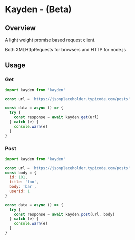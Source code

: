 # Kayden - (Beta)

## Overview

A light weight promise based request client.

Both XMLHttpRequests for browsers and HTTP for node.js

## Usage

### Get

```javascript
import kayden from 'kayden'

const url = 'https://jsonplaceholder.typicode.com/posts'

const data = async () => {
  try {
    const response = await kayden.get(url)
  } catch (e) {
    console.warn(e)
  }
}

```

### Post

```javascript
import kayden from 'kayden'

const url = 'https://jsonplaceholder.typicode.com/posts'
const body = {
  id: 101,
  title: 'foo',
  body: 'bar',
  userId: 1
}

const data = async () => {
  try {
    const response = await kayden.post(url, body)
  } catch (e) {
    console.warn(e)
  }
}

```

